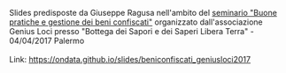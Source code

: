Slides predisposte da Giuseppe Ragusa nell'ambito del [seminario "Buone pratiche e gestione dei beni confiscati"](http://www.geniuslocipalermo.it/2017/03/31/seminario-04042017/) organizzato dall'associazione Genius Loci presso "Bottega dei Sapori e dei Saperi Libera Terra" - 04/04/2017 Palermo <br><br>
Link: https://ondata.github.io/slides/beniconfiscati_geniusloci2017
